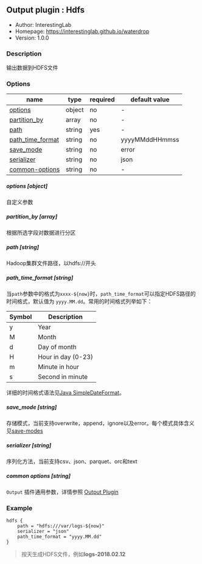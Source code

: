## Output plugin : Hdfs

* Author: InterestingLab
* Homepage: https://interestinglab.github.io/waterdrop
* Version: 1.0.0

### Description

输出数据到HDFS文件

### Options

| name | type | required | default value |
| --- | --- | --- | --- |
| [options](#options-object) | object | no | - |
| [partition_by](#partition_by-array) | array | no | - |
| [path](#path-string) | string | yes | - |
| [path_time_format](#path_time_format-string) | string | no | yyyyMMddHHmmss |
| [save_mode](#save_mode-string) | string | no | error |
| [serializer](#serializer-string) | string | no | json |
| [common-options](#common-options-string)| string | no | - |


##### options [object]

自定义参数

##### partition_by [array]

根据所选字段对数据进行分区

##### path [string]

Hadoop集群文件路径，以hdfs://开头

##### path_time_format [string]

当`path`参数中的格式为`xxxx-${now}`时，`path_time_format`可以指定HDFS路径的时间格式，默认值为 `yyyy.MM.dd`。常用的时间格式列举如下：

| Symbol | Description |
| --- | --- |
| y | Year |
| M | Month |
| d | Day of month |
| H | Hour in day (0-23) |
| m | Minute in hour |
| s | Second in minute |

详细的时间格式语法见[Java SimpleDateFormat](https://docs.oracle.com/javase/tutorial/i18n/format/simpleDateFormat.html)。

##### save_mode [string]

存储模式，当前支持overwrite，append，ignore以及error。每个模式具体含义见[save-modes](http://spark.apache.org/docs/2.2.0/sql-programming-guide.html#save-modes)

##### serializer [string]

序列化方法，当前支持csv、json、parquet、orc和text

##### common options [string]

`Output` 插件通用参数，详情参照 [Output Plugin](/zh-cn/v1/configuration/output-plugin)


### Example

```
hdfs {
    path = "hdfs:///var/logs-${now}"
    serializer = "json"
    path_time_format = "yyyy.MM.dd"
}
```

> 按天生成HDFS文件，例如**logs-2018.02.12**
